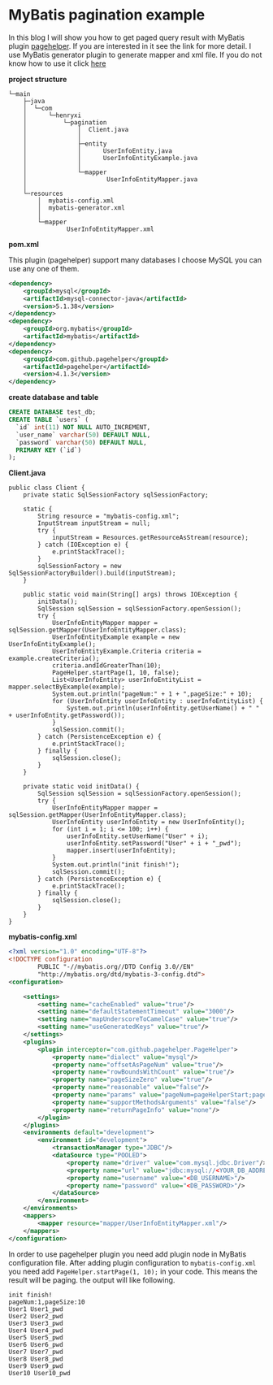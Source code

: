 # MyBatis pagination example
In this blog I will show you how to get paged query result with MyBatis plugin [pagehelper](https://github.com/pagehelper/Mybatis-PageHelper).
If you are interested in it see the link for more detail. I use MyBatis generator plugin to generate mapper and xml file.
If you do not know how to use it click [here](http://www.henryxi.com/use-idea-mybatis-plugin-generate-mapper-files)

**project structure**
```
└─main
    ├─java
    │  └─com
    │      └─henryxi
    │          └─pagination
    │              │  Client.java
    │              │
    │              ├─entity
    │              │      UserInfoEntity.java
    │              │      UserInfoEntityExample.java
    │              │
    │              └─mapper
    │                      UserInfoEntityMapper.java
    │
    └─resources
        │  mybatis-config.xml
        │  mybatis-generator.xml
        │
        └─mapper
                UserInfoEntityMapper.xml
```

**pom.xml**

This plugin (pagehelper) support many databases I choose MySQL you can use any one of them.
```xml
<dependency>
    <groupId>mysql</groupId>
    <artifactId>mysql-connector-java</artifactId>
    <version>5.1.38</version>
</dependency>
<dependency>
    <groupId>org.mybatis</groupId>
    <artifactId>mybatis</artifactId>
</dependency>
<dependency>
    <groupId>com.github.pagehelper</groupId>
    <artifactId>pagehelper</artifactId>
    <version>4.1.3</version>
</dependency>
```
**create database and table**
```sql
CREATE DATABASE test_db;
CREATE TABLE `users` (
  `id` int(11) NOT NULL AUTO_INCREMENT,
  `user_name` varchar(50) DEFAULT NULL,
  `password` varchar(50) DEFAULT NULL,
  PRIMARY KEY (`id`)
);
```
**Client.java**
```
public class Client {
    private static SqlSessionFactory sqlSessionFactory;

    static {
        String resource = "mybatis-config.xml";
        InputStream inputStream = null;
        try {
            inputStream = Resources.getResourceAsStream(resource);
        } catch (IOException e) {
            e.printStackTrace();
        }
        sqlSessionFactory = new SqlSessionFactoryBuilder().build(inputStream);
    }

    public static void main(String[] args) throws IOException {
        initData();
        SqlSession sqlSession = sqlSessionFactory.openSession();
        try {
            UserInfoEntityMapper mapper = sqlSession.getMapper(UserInfoEntityMapper.class);
            UserInfoEntityExample example = new UserInfoEntityExample();
            UserInfoEntityExample.Criteria criteria = example.createCriteria();
            criteria.andIdGreaterThan(10);
            PageHelper.startPage(1, 10, false);
            List<UserInfoEntity> userInfoEntityList = mapper.selectByExample(example);
            System.out.println("pageNum:" + 1 + ",pageSize:" + 10);
            for (UserInfoEntity userInfoEntity : userInfoEntityList) {
                System.out.println(userInfoEntity.getUserName() + " " + userInfoEntity.getPassword());
            }
            sqlSession.commit();
        } catch (PersistenceException e) {
            e.printStackTrace();
        } finally {
            sqlSession.close();
        }
    }

    private static void initData() {
        SqlSession sqlSession = sqlSessionFactory.openSession();
        try {
            UserInfoEntityMapper mapper = sqlSession.getMapper(UserInfoEntityMapper.class);
            UserInfoEntity userInfoEntity = new UserInfoEntity();
            for (int i = 1; i <= 100; i++) {
                userInfoEntity.setUserName("User" + i);
                userInfoEntity.setPassword("User" + i + "_pwd");
                mapper.insert(userInfoEntity);
            }
            System.out.println("init finish!");
            sqlSession.commit();
        } catch (PersistenceException e) {
            e.printStackTrace();
        } finally {
            sqlSession.close();
        }
    }
}
```

**mybatis-config.xml**
```xml
<?xml version="1.0" encoding="UTF-8"?>
<!DOCTYPE configuration
        PUBLIC "-//mybatis.org//DTD Config 3.0//EN"
        "http://mybatis.org/dtd/mybatis-3-config.dtd">
<configuration>

    <settings>
        <setting name="cacheEnabled" value="true"/>
        <setting name="defaultStatementTimeout" value="3000"/>
        <setting name="mapUnderscoreToCamelCase" value="true"/>
        <setting name="useGeneratedKeys" value="true"/>
    </settings>
    <plugins>
        <plugin interceptor="com.github.pagehelper.PageHelper">
            <property name="dialect" value="mysql"/>
            <property name="offsetAsPageNum" value="true"/>
            <property name="rowBoundsWithCount" value="true"/>
            <property name="pageSizeZero" value="true"/>
            <property name="reasonable" value="false"/>
            <property name="params" value="pageNum=pageHelperStart;pageSize=pageHelperRows;"/>
            <property name="supportMethodsArguments" value="false"/>
            <property name="returnPageInfo" value="none"/>
        </plugin>
    </plugins>
    <environments default="development">
        <environment id="development">
            <transactionManager type="JDBC"/>
            <dataSource type="POOLED">
                <property name="driver" value="com.mysql.jdbc.Driver"/>
                <property name="url" value="jdbc:mysql://<YOUR_DB_ADDRESS>:3306/test_db"/>
                <property name="username" value="<DB_USERNAME>"/>
                <property name="password" value="<DB_PASSWORD>"/>
            </dataSource>
        </environment>
    </environments>
    <mappers>
        <mapper resource="mapper/UserInfoEntityMapper.xml"/>
    </mappers>
</configuration>
```

In order to use pagehelper plugin you need add plugin node in MyBatis configuration file. After adding plugin configuration
to `mybatis-config.xml` you need add `PageHelper.startPage(1, 10);` in your code. This means the result will be paging.
the output will like following.
```
init finish!
pageNum:1,pageSize:10
User1 User1_pwd
User2 User2_pwd
User3 User3_pwd
User4 User4_pwd
User5 User5_pwd
User6 User6_pwd
User7 User7_pwd
User8 User8_pwd
User9 User9_pwd
User10 User10_pwd
```
